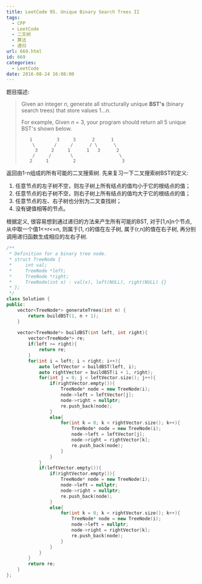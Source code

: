 ```yaml
---
title: LeetCode 95. Unique Binary Search Trees II
tags:
  - CPP
  - LeetCode
  - 二叉树
  - 算法
  - 递归
url: 669.html
id: 669
categories:
  - LeetCode
date: 2016-08-24 16:08:00
---
```

题目描述:

> Given an integer *n*, generate all structurally unique **BST's** (binary search trees) that store values 1...*n*.
>
> For example,
> Given *n* = 3, your program should return all 5 unique BST's shown below.
>
> ```
>    1         3     3      2      1
>     \       /     /      / \      \
>      3     2     1      1   3      2
>     /     /       \                 \
>    2     1         2                 3
> ```

返回由1-n组成的所有可能的二叉搜索树. 先来复习一下二叉搜索树BST的定义:

1. 任意节点的左子树不空，则左子树上所有结点的值均小于它的根结点的值；
2. 任意节点的右子树不空，则右子树上所有结点的值均大于它的根结点的值；
3. 任意节点的左、右子树也分别为二叉查找树；
4. 没有键值相等的节点。

根据定义, 很容易想到通过递归的方法来产生所有可能的BST, 对于[1,n]n个节点, 从中取一个值1<=r<=n, 则属于[1, r)的值在左子树, 属于(r,n]的值在右子树, 再分别调用递归函数生成相应的左右子树.

```cpp
/**
 * Definition for a binary tree node.
 * struct TreeNode {
 *     int val;
 *     TreeNode *left;
 *     TreeNode *right;
 *     TreeNode(int x) : val(x), left(NULL), right(NULL) {}
 * };
 */
class Solution {
public:
    vector<TreeNode*> generateTrees(int n) {
        return buildBST(1, n + 1);
    }
    
    vector<TreeNode*> buildBST(int left, int right){
        vector<TreeNode*> re;
        if(left >= right){
            return re;
        }
        for(int i = left; i < right; i++){
            auto leftVector = buildBST(left, i);
            auto rightVector = buildBST(i + 1, right);
            for(int j = 0; j < leftVector.size(); j++){
                if(rightVector.empty()){
                    TreeNode* node = new TreeNode(i);
                    node->left = leftVector[j];
                    node->right = nullptr;
                    re.push_back(node);
                }
                else{
                    for(int k = 0; k < rightVector.size(); k++){
                        TreeNode* node = new TreeNode(i);
                        node->left = leftVector[j];
                        node->right = rightVector[k];
                        re.push_back(node);
                    }
                }
            }
            if(leftVector.empty()){
                if(rightVector.empty()){
                    TreeNode* node = new TreeNode(i);
                    node->left = nullptr;
                    node->right = nullptr;
                    re.push_back(node);
                }
                else{
                    for(int k = 0; k < rightVector.size(); k++){
                        TreeNode* node = new TreeNode(i);
                        node->left = nullptr;
                        node->right = rightVector[k];
                        re.push_back(node);
                    }
                }
            }
        }
        return re;
    }
};
```

